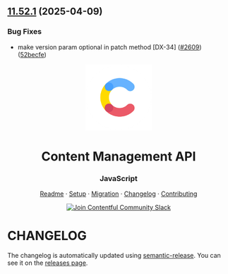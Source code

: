 ## [11.52.1](https://github.com/contentful/contentful-management.js/compare/v11.52.0...v11.52.1) (2025-04-09)


### Bug Fixes

* make version param optional in patch method [DX-34] ([#2609](https://github.com/contentful/contentful-management.js/issues/2609)) ([52becfe](https://github.com/contentful/contentful-management.js/commit/52becfebf0c60b41c19c69164e326f061672e29e))

<!-- shared header  START -->

<p align="center">
  <a href="https://www.contentful.com/developers/docs/references/content-management-api/">
    <img alt="Contentful Logo" title="Contentful" src="images/contentful-icon.png" width="150">
  </a>
</p>

<h1 align='center'>Content Management API</h1>

<h3 align="center">JavaScript</h3>

<p align="center">
  <a href="README.md">Readme</a> · 
  <a href="SETUP.md">Setup</a> · 
  <a href="MIGRATION.md">Migration</a> · 
  <a href="CHANGELOG.md">Changelog</a> · 
  <a href="CONTRIBUTING.md">Contributing</a>
</p>

<p align="center">
  <a href="https://www.contentful.com/slack/">
    <img src="https://img.shields.io/badge/-Join%20Community%20Slack-2AB27B.svg?logo=slack&maxAge=31557600" alt="Join Contentful Community Slack">
  </a>
</p>

<!-- shared header  END -->

# CHANGELOG

The changelog is automatically updated using
[semantic-release](https://github.com/semantic-release/semantic-release). You
can see it on the [releases page](https://github.com/contentful/contentful-management.js/releases).
